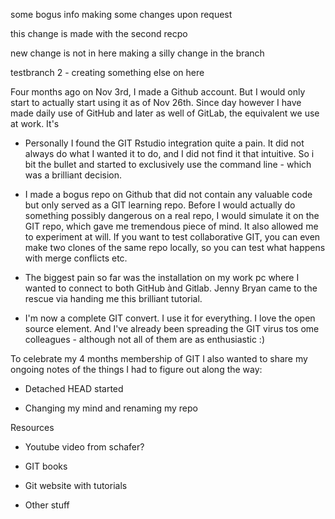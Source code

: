 ﻿some bogus info
making some changes upon request

this change is made with the second recpo


new change is not in here
making a silly change in the branch

testbranch 2 - creating something else on here

Four months ago on Nov 3rd, I made a Github account. But I would only start to actually start using it as of Nov 26th. Since day however I have made daily use of GitHub and later as well of GitLab, the equivalent we use at work. It's


+ Personally I found the GIT Rstudio integration quite a pain. It did not always do what I wanted it to do, and I did not find it that intuitive. So i bit the bullet and started to exclusively use the command line - which was a brilliant decision.

+ I made a bogus repo on Github that did not contain any valuable code but only served as a GIT learning repo. Before I would actually do something possibly dangerous on a real repo, I would simulate it on the GIT repo, which gave me tremendous piece of mind. It also allowed me to experiment at will. If you want to test collaborative GIT, you can even make two clones of the same repo locally, so you can test what happens with merge conflicts etc.

+ The biggest pain so far was the installation on my work pc where I wanted to connect to both GitHub ànd Gitlab. Jenny Bryan came to the rescue via handing me this brilliant tutorial.

+ I'm now a complete GIT convert. I use it for everything. I love the open source element. And I've already been spreading the GIT virus tos ome colleagues - although not all of them are as enthusiastic :)

To celebrate my 4 months membership of GIT I also wanted to share my ongoing notes of the things I had to figure out along the way:


* Detached HEAD started

* Changing my mind and renaming my repo





Resources

+ Youtube video from schafer?

+ GIT books

+ Git website with tutorials

+ Other stuff
